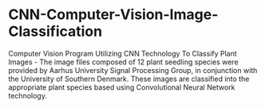 # CNN-Computer-Vision-Image-Classification
Computer Vision Program Utilizing CNN Technology To Classify Plant Images - 
The image files composed of 12 plant seedling species were provided by Aarhus University Signal Processing Group,
in conjunction with the University of Southern Denmark.  These images are classified into the appropriate plant
species based using Convolutional Neural Network technology. 
